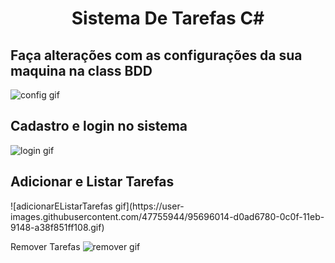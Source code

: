 

<h1 align="center">Sistema De Tarefas C#</h1>



 <h2> Faça alterações com as configurações da sua maquina na class BDD </h2>

![config gif](https://user-images.githubusercontent.com/47755944/95695898-5c72c400-0c0f-11eb-9778-9707e40f513d.gif)


<h2> Cadastro e login no sistema </h2>

![login gif](https://user-images.githubusercontent.com/47755944/95695997-c3907880-0c0f-11eb-97a7-6daf1437e22d.gif)


<h2>  Adicionar e Listar Tarefas </h2> 
![adicionarEListarTarefas gif](https://user-images.githubusercontent.com/47755944/95696014-d0ad6780-0c0f-11eb-9148-a38f851ff108.gif)

 Remover Tarefas 
![remover gif](https://user-images.githubusercontent.com/47755944/95696023-d86d0c00-0c0f-11eb-9cad-75afdfc24da1.gif)



